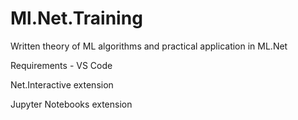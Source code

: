 # Ml.Net.Training
Written theory of ML algorithms and practical application in ML.Net

Requirements - 
VS Code

Net.Interactive extension

Jupyter Notebooks extension
